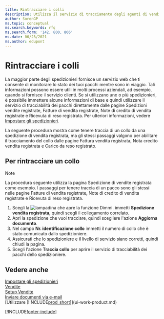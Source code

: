 ```yaml
---
title: Rintracciare i colli
description: Utilizza il servizio di tracciamento degli agenti di vendita su Internet per tracciare i pacchi e seguire l'andamento di una consegna.
author: SorenGP
ms.topic: conceptual
ms.search.keywords: rfq
ms.search.form: '142, 800, 806'
ms.date: 06/23/2021
ms.author: edupont
---
```

# <a name="track-packages" />Rintracciare i colli
La maggior parte degli spedizionieri fornisce un servizio web che ti consente di monitorare lo stato dei tuoi pacchi mentre sono in viaggio. Tali informazioni possono essere utili in molti processi aziendali, ad esempio, quando si fornisce il servizio clienti. Se si utilizzano uno o più spedizionieri, è possibile immettere alcune informazioni di base e quindi utilizzare il servizio di tracciabilità dei pacchi direttamente dalle pagine Spedizioni vendite registrate, Fatture di vendita registrate, Note di credito di vendita registrate e Ricevuta di reso registrata. Per ulteriori informazioni, vedere [Impostare gli spedizionieri](sales-how-to-set-up-shipping-agents.md). 

La seguente procedura mostra come tenere traccia di un collo da una spedizione di vendita registrata, ma gli stessi passaggi valgono per abilitare il tracciamento del collo dalle pagine Fattura vendita registrata, Nota credito vendita registrata e Carico da reso registrato.  

## <a name="to-track-a-package" />Per rintracciare un collo

> [!NOTE]
> La procedura seguente utilizza la pagina Spedizione di vendite registrata come esempio. I passaggi per tenere traccia di un pacco sono gli stessi nelle pagine Fatture di vendita registrate, Note di credito di vendita registrate e Ricevuta di reso registrata.

1. Scegli la ![lampadina che apre la funzione Dimmi.](media/ui-search/search_small.png "Dimmi cosa vuoi fare") immetti **Spedizione vendita registrata**, quindi scegli il collegamento correlato.
2. Apri la spedizione che vuoi tracciare, quindi scegliere l'azione **Aggiorna documento**.
3. Nel campo **Nr. identificazione collo** immetti il numero di collo che è stato comunicato dallo spedizioniere. 
4. Assicurati che lo spedizioniere e il livello di servizio siano corretti, quindi chiudi la pagina.
5. Scegli l'azione **Traccia collo** per aprire il servizio di tracciabilità dei pacchi dello spedizioniere.

## <a name="see-also" />Vedere anche

[Impostare gli spedizionieri](sales-how-to-set-up-shipping-agents.md)  
[Vendite](sales-manage-sales.md)  
[Setup Vendite](sales-setup-sales.md)  
[Inviare documenti via e-mail](ui-how-send-documents-email.md)  
[Utilizzare [!INCLUDE[prod_short](includes/prod_short.md)]](ui-work-product.md)


[!INCLUDE[footer-include](includes/footer-banner.md)]
